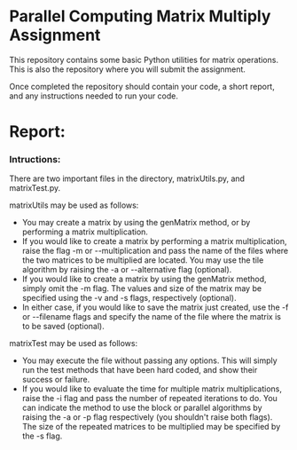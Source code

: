 # Parallel Computing Matrix Multiply Assignment

This repository contains some basic Python utilities for
matrix operations. This is also the repository where
you will submit the assignment.

Once completed the repository should contain your code,
a short report, and any instructions needed to run your
code.

# Report:

### Intructions:
There are two important files in the directory,
matrixUtils.py, and matrixTest.py.

matrixUtils may be used as follows:
- You may create a matrix by using the genMatrix method, or
by performing a matrix multiplication.
- If you would like to create a matrix by performing a
matrix multiplication, raise the flag -m or
--multiplication and pass the name of the files where the
two matrices to be multiplied are located. You may use
the tile algorithm by raising the -a or --alternative
flag (optional).
- If you would like to create a matrix by using the
genMatrix method, simply omit the -m flag. The values and
size of the matrix may be specified using the -v and -s
flags, respectively (optional).
- In either case, if you would like to save the matrix just
created, use the -f or --filename flags and specify the
name of the file where the matrix is to be saved
(optional).

matrixTest may be used as follows:
- You may execute the file without passing any options. This
will simply run the test methods that have been hard coded,
and show their success or failure.
- If you would like to evaluate the time for multiple matrix
multiplications, raise the -i flag and pass the number of
repeated iterations to do. You can indicate the method to use
the block or parallel algorithms by raising the -a or -p flag
respectively (you shouldn't raise both flags). The size of
the repeated matrices to be multiplied may be specified by
the -s flag.
